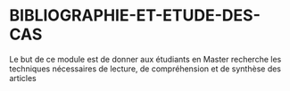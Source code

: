 # BIBLIOGRAPHIE-ET-ETUDE-DES-CAS
Le but de ce module est de donner aux étudiants en Master recherche les techniques nécessaires de lecture, de compréhension et de synthèse des articles
